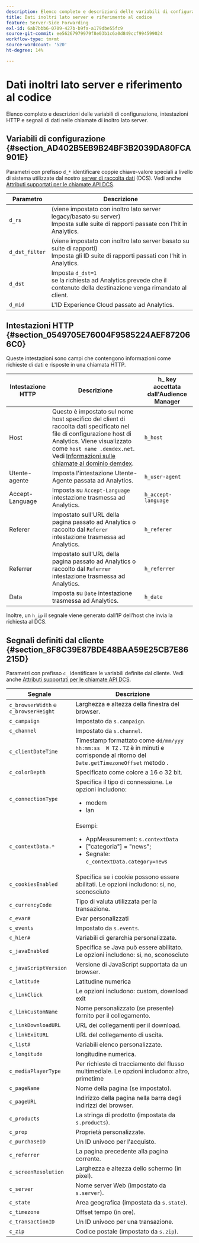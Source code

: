 ```yaml
---
description: Elenco completo e descrizioni delle variabili di configurazione, intestazioni HTTP e segnali di dati nelle chiamate di inoltro lato server.
title: Dati inoltri lato server e riferimento al codice
feature: Server-Side Forwarding
exl-id: 6ab7bbb6-0709-427b-b9fa-a179dbe55fc9
source-git-commit: ee56267979979f8e03b1c6a0d849ccf994599024
workflow-type: tm+mt
source-wordcount: '520'
ht-degree: 14%

---
```


# Dati inoltri lato server e riferimento al codice

Elenco completo e descrizioni delle variabili di configurazione, intestazioni HTTP e segnali di dati nelle chiamate di inoltro lato server.

## Variabili di configurazione {#section_AD402B5EB9B24BF3B2039DA80FCA901E}

Parametri con prefisso `d_*` identificare coppie chiave-valore speciali a livello di sistema utilizzate dal nostro [server di raccolta dati](https://experienceleague.adobe.com/docs/audience-manager/user-guide/reference/system-components/components-data-collection.html?lang=it) (DCS). Vedi anche [Attributi supportati per le chiamate API DCS](https://experienceleague.adobe.com/docs/audience-manager/user-guide/api-and-sdk-code/dcs/dcs-api-reference/dcs-keys.html?lang=it).

| Parametro | Descrizione |
|--- |--- |
| `d_rs` | (viene impostato con inoltro lato server legacy/basato su server) <br>Imposta sulle suite di rapporti passate con l&#39;hit in Analytics. |
| `d_dst_filter` | (viene impostato con inoltro lato server basato su suite di rapporti)  <br>Imposta gli ID suite di rapporti passati con l&#39;hit in Analytics. |
| `d_dst` | Imposta `d_dst=1`  <br>se la richiesta ad Analytics prevede che il contenuto della destinazione venga rimandato al client. |
| `d_mid` | L&#39;ID Experience Cloud passato ad Analytics. |

## Intestazioni HTTP {#section_0549705E76004F9585224AEF872066C0}

Queste intestazioni sono campi che contengono informazioni come richieste di dati e risposte in una chiamata HTTP.

| Intestazione HTTP | Descrizione | h_ key accettata dall&#39;Audience Manager |
| --- | --- | --- |
| Host | Questo è impostato sul nome host specifico del client di raccolta dati specificato nel file di configurazione host di Analytics. Viene visualizzato come `host name .demdex.net`. Vedi [Informazioni sulle chiamate al dominio demdex](https://experienceleague.adobe.com/docs/audience-manager/user-guide/reference/demdex-calls.html?lang=it). | `h_host` |
| Utente-agente | Imposta l&#39;intestazione Utente-Agente passata ad Analytics. | `h_user-agent` |
| Accept-Language | Imposta su  `Accept-Language`  intestazione trasmessa ad Analytics. | `h_accept-language` |
| Referer | Impostato sull&#39;URL della pagina passato ad Analytics o raccolto dal `Referer` intestazione trasmessa ad Analytics. | `h_referer` |
| Referrer | Impostato sull&#39;URL della pagina passato ad Analytics o raccolto dal `Referrer` intestazione trasmessa ad Analytics. | `h_referrer` |
| Data | Imposta su `Date` intestazione trasmessa ad Analytics. | `h_date` |

Inoltre, un `h_ip` il segnale viene generato dall’IP dell’host che invia la richiesta al DCS.

## Segnali definiti dal cliente {#section_8F8C39E87BDE48BAA59E25CB7E86215D}

Parametri con prefisso `c_` identificare le variabili definite dal cliente. Vedi anche [Attributi supportati per le chiamate API DCS](https://experienceleague.adobe.com/docs/audience-manager/user-guide/api-and-sdk-code/dcs/dcs-api-reference/dcs-keys.html).

| Segnale | Descrizione |
| --- |--- |
| `c_browserWidth`  e `c_browserHeight` | Larghezza e altezza della finestra del browser. |
| `c_campaign` | Impostato da `s.campaign`. |
| `c_channel` | Impostato da `s.channel`. |
| `c_clientDateTime` | Timestamp formattato come `dd/mm/yyy hh:mm:ss  W TZ` . `TZ` è in minuti e corrisponde al ritorno del `Date.getTimezoneOffset` metodo . |
| `c_colorDepth` | Specificato come colore a 16 o 32 bit. |
| `c_connectionType` | Specifica il tipo di connessione. Le opzioni includono:<ul><li>modem</li><li>lan</li></ul> |
| `c_contextData.*` | Esempi:<ul><li>AppMeasurement: `s.contextData`</li><li>[&quot;categoria&quot;] = &quot;news&quot;;</li><li>Segnale: `c_contextData.category=news`</li></ul> |
| `c_cookiesEnabled` | Specifica se i cookie possono essere abilitati. Le opzioni includono: sì, no, sconosciuto |
| `c_currencyCode` | Tipo di valuta utilizzata per la transazione. |
| `c_evar#` | Evar personalizzati |
| `c_events` | Impostato da `s.events`. |
| `c_hier#` | Variabili di gerarchia personalizzate. |
| `c_javaEnabled` | Specifica se Java può essere abilitato. Le opzioni includono: sì, no, sconosciuto |
| `c_javaScriptVersion` | Versione di JavaScript supportata da un browser. |
| `c_latitude` | Latitudine numerica |
| `c_linkClick` | Le opzioni includono: custom, download exit |
| `c_linkCustomName` | Nome personalizzato (se presente) fornito per il collegamento. |
| `c_linkDownloadURL` | URL dei collegamenti per il download. |
| `c_linkExitURL` | URL del collegamento di uscita. |
| `c_list#` | Variabili elenco personalizzate. |
| `c_longitude` | longitudine numerica. |
| `c_mediaPlayerType` | Per richieste di tracciamento del flusso multimediale. Le opzioni includono: altro, primetime |
| `c_pageName` | Nome della pagina (se impostato). |
| `c_pageURL` | Indirizzo della pagina nella barra degli indirizzi del browser. |
| `c_products` | La stringa di prodotto (impostata da `s.products`). |
| `c_prop` | Proprietà personalizzate. |
| `c_purchaseID` | Un ID univoco per l&#39;acquisto. |
| `c_referrer` | La pagina precedente alla pagina corrente. |
| `c_screenResolution` | Larghezza e altezza dello schermo (in pixel). |
| `c_server` | Nome server Web (impostato da `s.server`). |
| `c_state` | Area geografica (impostata da `s.state`). |
| `c_timezone` | Offset tempo (in ore). |
| `c_transactionID` | Un ID univoco per una transazione. |
| `c_zip` | Codice postale (impostato da `s.zip`). |
